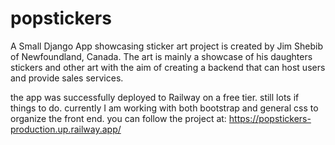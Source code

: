 # popstickers
A Small Django App showcasing sticker art project is created by Jim Shebib of Newfoundland,  Canada. The art is mainly a showcase of his daughters stickers and other art with the aim of creating a backend that can host users and provide sales services. 


the app was successfully deployed to Railway on a free tier. still lots if things to do. currently I am working with both bootstrap and general css to organize the front end. you can follow the project at: https://popstickers-production.up.railway.app/ 





